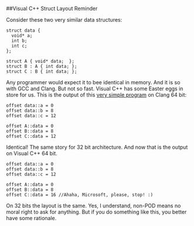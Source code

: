 
##Visual C++ Struct Layout Reminder

  Consider these two very similar data structures:

    struct data {
      void* a;
      int b;
      int c;
    };
    
    struct A { void* data;  };
    struct B : A { int data; };
    struct C : B { int data; };

  Any programmer would expect it to bee identical in memory. And it is so with GCC and Clang. But
  not so fast. Visual C++ has some Easter eggs in store for us. This is the output of this 
  [very simple program][p] on Clang 64 bit:

    offset data::a = 0
    offset data::b = 8
    offset data::c = 12
    
    offset A::data = 0
    offset B::data = 8
    offset C::data = 12

  Identical! The same story for 32 bit architecture. And now that is the output on Visual C++ 64 bit.

    offset data::a = 0
    offset data::b = 8
    offset data::c = 12
    
    offset A::data = 0
    offset B::data = 8
    offset C::data = 16 //Ahaha, Microsoft, please, stop! :)

  On 32 bits the layout is the same. Yes, I understand, non-POD means no moral right to ask for 
  anything. But if you do something like this, you better have some rationale.


  [p]:https://godbolt.org/g/H1pcGM


